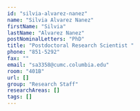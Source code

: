```yaml
---
id: "silvia-alvarez-nanez"
name: "Silvia Alvarez Nanez"
firstName: "Silvia"
lastName: "Alvarez Nanez"
postNominalLetters: "PhD"
title: "Postdoctoral Research Scientist "
phone: "851-5292"
fax: ""
email: "sa3358@cumc.columbia.edu"
room: "401B"
url: []
group: "Research Staff"
researchAreas: []
tags: []
---
```

